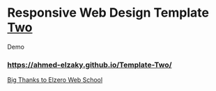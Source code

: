 # Responsive Web Design Template <ins>Two</ins>
Demo
### https://ahmed-elzaky.github.io/Template-Two/

[Big Thanks to Elzero Web School](https://elzero.org/)
